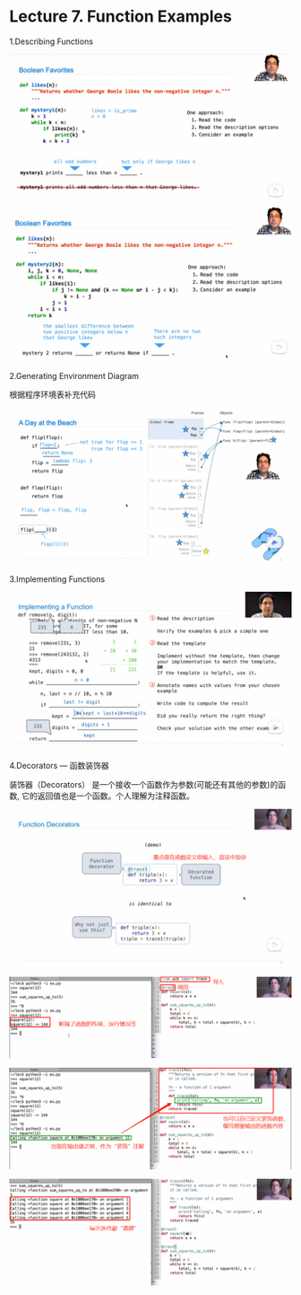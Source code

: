 # Lecture 7. Function Examples

1.Describing Functions

![](image/1676600239246_6M6oajnnML.png)

![](image/1676600701019_Uv9II4D8Bc.png)

2.Generating Environment Diagram

根据程序环境表补充代码

![](image/1676601182674_kFVPnaBrRB.png)

3.Implementing Functions

![](image/1676601926410_59_ciCS_Yy.png)

4.Decorators — 函数装饰器

装饰器（Decorators） 是一个接收一个函数作为参数(可能还有其他的参数)的函数, 它的返回值也是一个函数。个人理解为注释函数。

![](image/1676602407739_XHHgfju-rY.png)

![](image/1676602645411_kg9gvu5Zf3.jpg)

![](image/1676602808886_Oi_VmSrLrx.jpg)

![](image/1676602900068_OUpEfiblKs.png)
